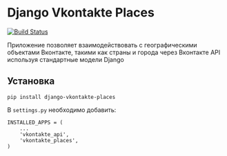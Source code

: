 # Django Vkontakte Places

[![Build Status](https://travis-ci.org/ramusus/django-vkontakte-places.png?branch=master)](https://travis-ci.org/ramusus/django-vkontakte-places)

Приложение позволяет взаимодействовать с географическими объектами Вконтакте, такими как страны и города через Вконтакте API используя стандартные модели Django

## Установка

    pip install django-vkontakte-places

В `settings.py` необходимо добавить:

    INSTALLED_APPS = (
        ...
        'vkontakte_api',
        'vkontakte_places',
    )
